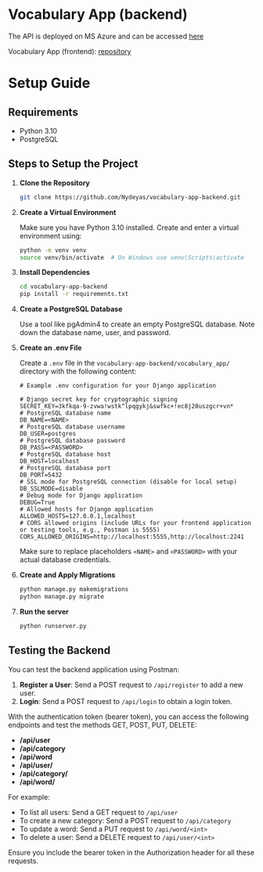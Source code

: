 # Vocabulary App (backend)

The API is deployed on MS Azure and can be accessed [here](https://vocabulary-app-backend.azurewebsites.net/)

Vocabulary App (frontend): [repository](https://github.com/AniaPitera/vocabulary-app-frontend)

# Setup Guide

## Requirements
- Python 3.10
- PostgreSQL

## Steps to Setup the Project

1. **Clone the Repository**
    ```sh
    git clone https://github.com/Nydeyas/vocabulary-app-backend.git
    ```

2. **Create a Virtual Environment**

    Make sure you have Python 3.10 installed.
    Create and enter a virtual environment using:
    ```sh
    python -m venv venv
    source venv/bin/activate  # On Windows use venv\Scripts\activate
    ```

4. **Install Dependencies**
   
    ```sh
    cd vocabulary-app-backend
    pip install -r requirements.txt
    ```

6. **Create a PostgreSQL Database**

   Use a tool like pgAdmin4 to create an empty PostgreSQL database. Note down the database name, user, and password.

8. **Create an .env File**

   Create a `.env` file in the `vocabulary-app-backend/vocabulary_app/` directory with the following content:
    ```env
    # Example .env configuration for your Django application
    
    # Django secret key for cryptographic signing
    SECRET_KEY=3kfkqa-9-zvwa!wstk^lpqgykj&swfkc+!ec8j20uszgcr+vn*
    # PostgreSQL database name
    DB_NAME=<NAME>
    # PostgreSQL database username
    DB_USER=postgres
    # PostgreSQL database password
    DB_PASS=<PASSWORD>
    # PostgreSQL database host
    DB_HOST=localhost
    # PostgreSQL database port
    DB_PORT=5432
    # SSL mode for PostgreSQL connection (disable for local setup)
    DB_SSLMODE=disable
    # Debug mode for Django application
    DEBUG=True
    # Allowed hosts for Django application
    ALLOWED_HOSTS=127.0.0.1,localhost
    # CORS allowed origins (include URLs for your frontend application or testing tools, e.g., Postman is 5555)
    CORS_ALLOWED_ORIGINS=http://localhost:5555,http://localhost:2241
    ```

   Make sure to replace placeholders `<NAME>` and `<PASSWORD>` with your actual database credentials.

10. **Create and Apply Migrations**
    ```sh
    python manage.py makemigrations
    python manage.py migrate
    ```

11. **Run the server**
    ```sh
    python runserver.py
    ```

## Testing the Backend

You can test the backend application using Postman:
1. **Register a User**: Send a POST request to `/api/register` to add a new user.
2. **Login**: Send a POST request to `/api/login` to obtain a login token.

With the authentication token (bearer token), you can access the following endpoints and test the methods GET, POST, PUT, DELETE:

- **/api/user**
- **/api/category**
- **/api/word**
- **/api/user/<int>**
- **/api/category/<int>**
- **/api/word/<int>**

For example:
- To list all users: Send a GET request to `/api/user`
- To create a new category: Send a POST request to `/api/category`
- To update a word: Send a PUT request to `/api/word/<int>`
- To delete a user: Send a DELETE request to `/api/user/<int>`

Ensure you include the bearer token in the Authorization header for all these requests.
